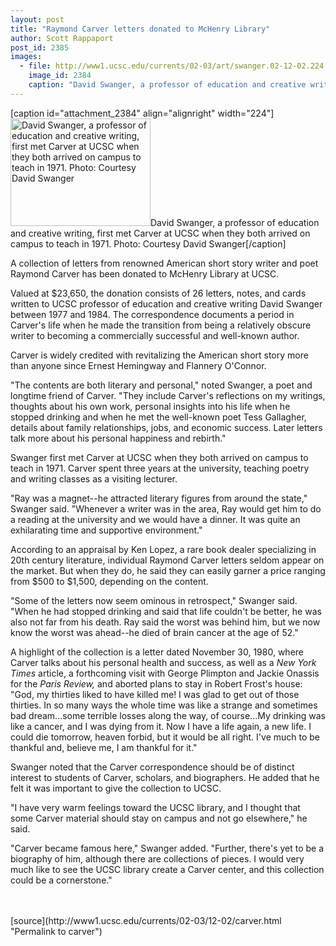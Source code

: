```yaml
---
layout: post
title: "Raymond Carver letters donated to McHenry Library"
author: Scott Rappaport
post_id: 2385
images:
  - file: http://www1.ucsc.edu/currents/02-03/art/swanger.02-12-02.224.jpg
    image_id: 2384
    caption: "David Swanger, a professor of education and creative writing, first met Carver at UCSC when they both arrived on campus to teach in 1971. Photo: Courtesy David Swanger"
---
```


[caption id="attachment_2384" align="alignright" width="224"]<a href="http://localhost/mysite/wp-content/uploads/2002/12/swanger.02-12-02.224.jpg"><img class="size-full wp-image-2384" src="http://localhost/mysite/wp-content/uploads/2002/12/swanger.02-12-02.224.jpg" alt="David Swanger, a professor of education and creative writing, first met Carver at UCSC when they both arrived on campus to teach in 1971. Photo: Courtesy David Swanger" width="224" height="172" /></a>David Swanger, a professor of education and creative writing, first met Carver at UCSC when they both arrived on campus to teach in 1971. Photo: Courtesy David Swanger[/caption]
<p>
  A collection of letters from renowned American short story writer and poet Raymond Carver has been donated to McHenry Library at UCSC.
</p>
<p>
  Valued at $23,650, the donation consists of 26 letters, notes, and cards written to UCSC professor of education and creative writing David Swanger between 1977 and 1984. The correspondence documents a period in Carver's life when he made the transition from being a relatively obscure writer to becoming a commercially successful and well-known author.
</p>
<p>
  Carver is widely credited with revitalizing the American short story more than anyone since Ernest Hemingway and Flannery O'Connor.<br>
</p>
<p>
  "The contents are both literary and personal," noted Swanger, a poet and longtime friend of Carver. "They include Carver's reflections on my writings, thoughts about his own work, personal insights into his life when he stopped drinking and when he met the well-known poet Tess Gallagher, details about family relationships, jobs, and economic success. Later letters talk more about his personal happiness and rebirth."<br>
</p>
<p>
  Swanger first met Carver at UCSC when they both arrived on campus to teach in 1971. Carver spent three years at the university, teaching poetry and writing classes as a visiting lecturer.<br>
</p>
<p>
  "Ray was a magnet--he attracted literary figures from around the state," Swanger said. "Whenever a writer was in the area, Ray would get him to do a reading at the university and we would have a dinner. It was quite an exhilarating time and supportive environment."<br>
</p>
<p>
  According to an appraisal by Ken Lopez, a rare book dealer specializing in 20th century literature, individual Raymond Carver letters seldom appear on the market. But when they do, he said they can easily garner a price ranging from $500 to $1,500, depending on the content.<br>
</p>
<p>
  "Some of the letters now seem ominous in retrospect," Swanger said. "When he had stopped drinking and said that life couldn't be better, he was also not far from his death. Ray said the worst was behind him, but we now know the worst was ahead--he died of brain cancer at the age of 52."<br>
</p>
<p>
  A highlight of the collection is a letter dated November 30, 1980, where Carver talks about his personal health and success, as well as a <i>New York Times</i> article, a forthcoming visit with George Plimpton and Jackie Onassis for the <i>Paris Review,</i> and aborted plans to stay in Robert Frost's house: "God, my thirties liked to have killed me! I was glad to get out of those thirties. In so many ways the whole time was like a strange and sometimes bad dream...some terrible losses along the way, of course...My drinking was like a cancer, and I was dying from it. Now I have a life again, a new life. I could die tomorrow, heaven forbid, but it would be all right. I've much to be thankful and, believe me, I am thankful for it."<br>
</p>
<p>
  Swanger noted that the Carver correspondence should be of distinct interest to students of Carver, scholars, and biographers. He added that he felt it was important to give the collection to UCSC.<br>
</p>
<p>
  "I have very warm feelings toward the UCSC library, and I thought that some Carver material should stay on campus and not go elsewhere," he said.<br>
</p>
<p>
  "Carver became famous here," Swanger added. "Further, there's yet to be a biography of him, although there are collections of pieces. I would very much like to see the UCSC library create a Carver center, and this collection could be a cornerstone."<br>
  <br>
  <br>

</p>
<p>

</p>
[source](http://www1.ucsc.edu/currents/02-03/12-02/carver.html "Permalink to carver")
